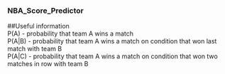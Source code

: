 ### NBA_Score_Predictor

##Useful information  
P(A) - probability that team A wins a match  
P(A|B) - probability that team A wins a match on condition that won last match with team B  
P(A|C) - probability that team A wins a match on condition that won two matches in row with team B  
